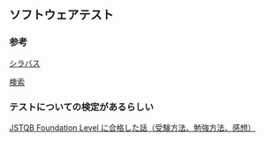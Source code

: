 ## ソフトウェアテスト

### 参考

[シラバス](https://jstqb.jp/dl/JSTQB-SyllabusFoundation_VersionV40.J02.pdf)

[検索](https://glossary.istqb.org/ja_JP/search?term=%E3%83%87%E3%83%BC%E3%82%BF%E3%82%A2%E3%83%BC%E3%82%AB%E3%82%A4%E3%83%96&exact_matches_first=true)

### テストについての検定があるらしい

[JSTQB Foundation Level に合格した話（受験方法、勉強方法、感想）](https://zenn.dev/msksgm/articles/20230410-jstqb-fl)
